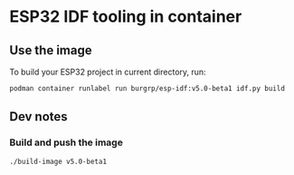 # ESP32 IDF tooling in container

## Use the image

To build your ESP32 project in current directory, run:
```sh
podman container runlabel run burgrp/esp-idf:v5.0-beta1 idf.py build
```

## Dev notes

### Build and push the image

```sh
./build-image v5.0-beta1
```